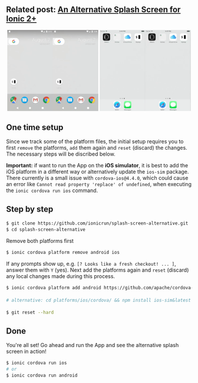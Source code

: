 ## Related post: [An Alternative Splash Screen for Ionic 2+](https://www.ionicrun.com/an-alternative-splash-screen-for-ionic-2/)

<p style="text-align:center;">
  <img src="splash-screen-android-default-vs-alternative.gif" style="width:49%;" title="An alternative splash screen implementation preview for Android">
  <img src="splash-screen-ios-default-vs-alternative.gif" style="width:49%;" title="An alternative splash screen implementation preview for iOS">
</p>

## One time setup

Since we track some of the platform files, the initial setup requires you to first `remove` the platforms, `add` them again and `reset` (discard) the changes. The necessary steps will be discribed below.

__Important:__ if want to run the App on the __iOS simulator__, it is best to add the iOS platform in a different way or alternatively update the `ios-sim` package. There currently is a small issue with `cordova-ios@4.4.0`, which could cause an error like `Cannot read property 'replace' of undefined`, when executing the `ionic cordova run ios` command.

## Step by step

```bash
$ git clone https://github.com/ionicrun/splash-screen-alternative.git
$ cd splash-screen-alternative
```
Remove both platforms first
```bash
$ ionic cordova platform remove android ios
```

If any prompts show up, e.g. `[? Looks like a fresh checkout! ... ]`, answer them with `Y` (yes). Next add the platforms again and `reset` (discard) any local changes made during this process.

```bash
$ ionic cordova platform add android https://github.com/apache/cordova-ios.git#4.4.0-ios-sim

# alternative: cd platforms/ios/cordova/ && npm install ios-sim&latest

$ git reset --hard
```

## Done

You're all set! Go ahead and run the App and see the alternative splash screen in action!

```bash
$ ionic cordova run ios
# or
$ ionic cordova run android
```
